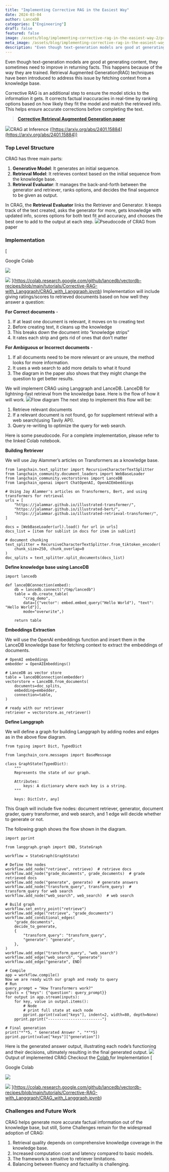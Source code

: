 ```yaml
---
title: "Implementing Corrective RAG in the Easiest Way"
date: 2024-03-04
author: LanceDB
categories: ["Engineering"]
draft: false
featured: false
image: /assets/blog/implementing-corrective-rag-in-the-easiest-way-2/preview-image.png
meta_image: /assets/blog/implementing-corrective-rag-in-the-easiest-way-2/preview-image.png
description: "Even though text-generation models are good at generating content, they sometimes need to improve in returning facts.  This happens because of the way they are trained."
---
```


Even though text-generation models are good at generating content, they sometimes need to improve in returning facts. This happens because of the way they are trained. Retrieval Augmented Generation(RAG) techniques have been introduced to address this issue by fetching context from a knowledge base.

Corrective RAG is an additional step to ensure the model sticks to the information it gets. It corrects factual inaccuracies in real-time by ranking options based on how likely they fit the model and match the retrieved info. This helps ensure accurate corrections before completing the text.

> [**Corrective Retrieval Augmented Generation paper**](https://arxiv.org/pdf/2401.15884.pdfhttps://arxiv.org/pdf/2401.15884.pdf)

![](https://lh7-us.googleusercontent.com/bv_qsjrSS75XfV01PHhFckvdl2d-468U0n6LJPL_wfbJHIiNM_0Yzfmp4GtZx3X3CaMR_LXZZGl2Mv19xtD1zvQO8qtBomiVmvyWnW62DMduQwE3VglY9Xhyltp-vBMlvDcXGyzH3JctB5kFZwCXm30)CRAG at Inference ([https://arxiv.org/abs/2401.15884](https://arxiv.org/abs/2401.15884))
### **Top Level Structure**

CRAG has three main parts:

1. **Generative Model**: It generates an initial sequence.
2. **Retrieval Model**: It retrieves context based on the initial sequence from the knowledge base.
3. **Retrieval Evaluator**: It manages the back-and-forth between the generator and retriever, ranks options, and decides the final sequence to be given as output.

In CRAG, the **Retrieval Evaluator** links the Retriever and Generator. It keeps track of the text created, asks the generator for more, gets knowledge with updated info, scores options for both text fit and accuracy, and chooses the best one to add to the output at each step.
![](https://lh7-us.googleusercontent.com/9eKzpIxcTJJgAcIO96TvaRB7oA8Fs8Pdu5eLBNNf52qey2IcQ18Eg3cNE8dVkvXA_N-5WEqxB1weDfPrnpzISLLtkPGo_7vnqyumGi-A_kE3lYf-eM47W8Ld2Vj8Mzf5tdlUZjUQIbpe-ZMgsDsClXA)Pseudocode of CRAG from paper
### **Implementation**

[

Google Colab

![](https://ssl.gstatic.com/colaboratory-static/common/af78b376de917e26b6dab4bff8aac763/img/favicon.ico)

![](https://colab.research.google.com/img/colab_favicon_256px.png)
](https://colab.research.google.com/github/lancedb/vectordb-recipes/blob/main/tutorials/Corrective-RAG-with_Langgraph/CRAG_with_Langgraph.ipynb)
Implementation will include giving ratings/scores to retrieved documents based on how well they answer a question:

**For Correct documents** -

1. If at least one document is relevant, it moves on to creating text
2. Before creating text, it cleans up the knowledge
3. This breaks down the document into “knowledge strips”
4. It rates each strip and gets rid of ones that don’t matter

**For Ambiguous or Incorrect documents** -

1. If all documents need to be more relevant or are unsure, the method looks for more information.
2. It uses a web search to add more details to what it found
3. The diagram in the paper also shows that they might change the question to get better results.

We will implement CRAG using Langgraph and LanceDB. LanceDB for lightning-fast retrieval from the knowledge base. Here is the flow of how it will work.
![](https://lh7-us.googleusercontent.com/rjKC3qpie5lOmbYhOFAUaAq-HqvD8p9QSuOClkQU2ODf7AFK2T3-qe2tZSBqLjKlxp1ptPDfLN-JV601pKX-tugfB3WwqQk3gf0BXYzLc1aITQyjXRpfbbKXHfM68OmZi6SH0HhG0XxmELJDOw4O2i8)Flow diagram
The next step to implement this flow will be:

1. Retrieve relevant documents
2. If a relevant document is not found, go for supplement retrieval with a web search(using Tavily API).
3. Query re-writing to optimize the query for web search.

Here is some pseudocode. For a complete implementation, please refer to the linked Colab notebook.

**Building Retriever**

We will use Jay Alammer’s articles on Transformers as a knowledge base.

    from langchain.text_splitter import RecursiveCharacterTextSplitter
    from langchain_community.document_loaders import WebBaseLoader
    from langchain_community.vectorstores import LanceDB
    from langchain_openai import ChatOpenAI, OpenAIEmbeddings

    # Using Jay Alammer's articles on Transformers, Bert, and using transformers for retrieval
    urls = [
        "https://jalammar.github.io/illustrated-transformer/",
        "https://jalammar.github.io/illustrated-bert/",
        "https://jalammar.github.io/illustrated-retrieval-transformer/",
    ]

    docs = [WebBaseLoader(url).load() for url in urls]
    docs_list = [item for sublist in docs for item in sublist]

    # document chunking
    text_splitter = RecursiveCharacterTextSplitter.from_tiktoken_encoder(
        chunk_size=250, chunk_overlap=0
    )
    doc_splits = text_splitter.split_documents(docs_list)

**Define knowledge base using LanceDB**

    import lancedb

    def lanceDBConnection(embed):
        db = lancedb.connect("/tmp/lancedb")
        table = db.create_table(
            "crag_demo",
            data=[{"vector": embed.embed_query("Hello World"), "text": "Hello World"}],
            mode="overwrite",)

        return table

**Embeddings Extraction**

We will use the OpenAI embeddings function and insert them in the LanceDB knowledge base for fetching context to extract the embeddings of documents.

    # OpenAI embeddings
    embedder = OpenAIEmbeddings()

    # LanceDB as vector store
    table = lanceDBConnection(embedder)
    vectorstore = LanceDB.from_documents(
        documents=doc_splits,
        embedding=embedder,
        connection=table,
    )

    # ready with our retriever
    retriever = vectorstore.as_retriever()

**Define Langgraph**

We will define a graph for building Langgraph by adding nodes and edges as in the above flow diagram.

    from typing import Dict, TypedDict

    from langchain_core.messages import BaseMessage

    class GraphState(TypedDict):
        """
        Represents the state of our graph.

        Attributes:
            keys: A dictionary where each key is a string.
        """

        keys: Dict[str, any]

This Graph will include five nodes: document retriever, generator, document grader, query transformer, and web search, and 1 edge will decide whether to generate or not.

The following graph shows the flow shown in the diagram.

    import pprint

    from langgraph.graph import END, StateGraph

    workflow = StateGraph(GraphState)

    # Define the nodes
    workflow.add_node("retrieve", retrieve)  # retrieve docs
    workflow.add_node("grade_documents", grade_documents)  # grade retrieved docs
    workflow.add_node("generate", generate)  # generate answers
    workflow.add_node("transform_query", transform_query)  # transform_query for web search
    workflow.add_node("web_search", web_search)  # web search

    # Build graph
    workflow.set_entry_point("retrieve")
    workflow.add_edge("retrieve", "grade_documents")
    workflow.add_conditional_edges(
        "grade_documents",
        decide_to_generate,
        {
            "transform_query": "transform_query",
            "generate": "generate",
        },
    )
    workflow.add_edge("transform_query", "web_search")
    workflow.add_edge("web_search", "generate")
    workflow.add_edge("generate", END)

    # Compile
    app = workflow.compile()
    Now we are ready with our graph and ready to query
    # Run
    query_prompt = "How Transformers work?"
    inputs = {"keys": {"question": query_prompt}}
    for output in app.stream(inputs):
        for key, value in output.items():
            # Node
            # print full state at each node
            pprint.pprint(value["keys"], indent=2, width=80, depth=None)
        pprint.pprint("------------------------")

    # Final generation
    print("*"*5, " Generated Answer ", "*"*5)
    pprint.pprint(value["keys"]["generation"])

Here is the generated answer output, illustrating each node’s functioning and their decisions, ultimately resulting in the final generated output.
![](https://lh7-us.googleusercontent.com/3mUuGrr5NYRsyWV5EaEU94Q_kMS2fCTzuSIg0l0DTZGwnUIc5GdCgIgbwqVFqml9Os55DUaLpUkcEh0xnZy2t4jJr2dlcFoMOZ681aXdHXUsqZ4bKPrieLF9nqFisl5eqBxuXR5Skl5KfQYM0ri1bng)Output of implemented CRAG
Checkout the [Colab ](https://colab.research.google.com/github/lancedb/vectordb-recipes/blob/main/tutorials/Corrective-RAG-with_Langgraph/CRAG_with_Langgraph.ipynb)for Implementation
[

Google Colab

![](https://ssl.gstatic.com/colaboratory-static/common/af78b376de917e26b6dab4bff8aac763/img/favicon.ico)

![](https://colab.research.google.com/img/colab_favicon_256px.png)
](https://colab.research.google.com/github/lancedb/vectordb-recipes/blob/main/tutorials/Corrective-RAG-with_Langgraph/CRAG_with_Langgraph.ipynb)
### **Challenges and Future Work**

CRAG helps generate more accurate factual information out of the knowledge base, but still, Some Challenges remain for the widespread adoption of CRAG:

1. Retrieval quality depends on comprehensive knowledge coverage in the knowledge base.
2. Increased computation cost and latency compared to basic models.
3. The framework is sensitive to retriever limitations.
4. Balancing between fluency and factuality is challenging.
